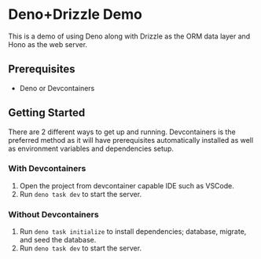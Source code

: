 # Deno+Drizzle Demo

This is a demo of using Deno along with Drizzle as the ORM data layer and Hono as the web server.

## Prerequisites

- Deno or Devcontainers

## Getting Started

There are 2 different ways to get up and running. Devcontainers is the preferred method as it will have prerequisites automatically installed as well as environment variables and dependencies setup.

### With Devcontainers

1. Open the project from devcontainer capable IDE such as VSCode.
2. Run `deno task dev` to start the server.

### Without Devcontainers

1. Run `deno task initialize` to install dependencies; database, migrate, and seed the database.
2. Run `deno task dev` to start the server.
